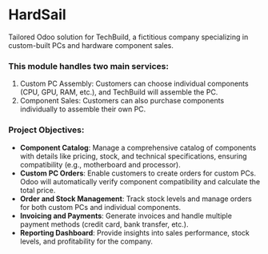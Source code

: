 # HardSail
Tailored Odoo solution for TechBuild, a fictitious company specializing in custom-built PCs and hardware component sales.

### This module handles two main services:

1. Custom PC Assembly: Customers can choose individual components (CPU, GPU, RAM, etc.), and TechBuild will assemble the PC.
2. Component Sales: Customers can also purchase components individually to assemble their own PC.
   
### Project Objectives:

- **Component Catalog**: Manage a comprehensive catalog of components with details like pricing, stock, and technical specifications, ensuring compatibility (e.g., motherboard and processor).
- **Custom PC Orders**: Enable customers to create orders for custom PCs. Odoo will automatically verify component compatibility and calculate the total price.
- **Order and Stock Management**: Track stock levels and manage orders for both custom PCs and individual components.
- **Invoicing and Payments**: Generate invoices and handle multiple payment methods (credit card, bank transfer, etc.).
- **Reporting Dashboard**: Provide insights into sales performance, stock levels, and profitability for the company.
